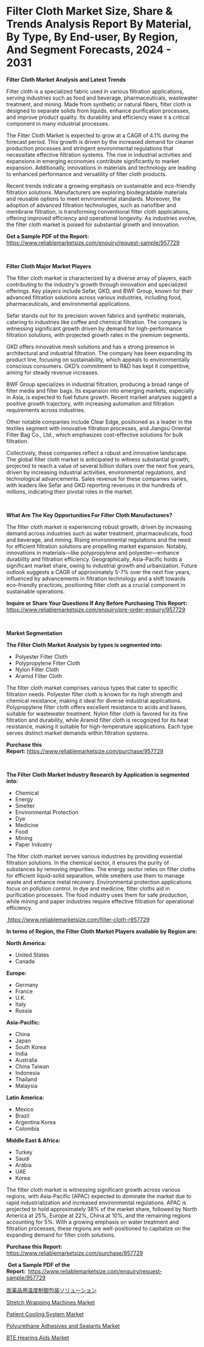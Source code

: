 <p><h1>Filter Cloth Market Size, Share & Trends Analysis Report By Material, By Type, By End-user, By Region, And Segment Forecasts, 2024 - 2031</h1></p><p><strong>Filter Cloth Market Analysis and Latest Trends</strong></p>
<p><p>Filter cloth is a specialized fabric used in various filtration applications, serving industries such as food and beverage, pharmaceuticals, wastewater treatment, and mining. Made from synthetic or natural fibers, filter cloth is designed to separate solids from liquids, enhance purification processes, and improve product quality. Its durability and efficiency make it a critical component in many industrial processes.</p><p>The Filter Cloth Market is expected to grow at a CAGR of 4.1% during the forecast period. This growth is driven by the increased demand for cleaner production processes and stringent environmental regulations that necessitate effective filtration systems. The rise in industrial activities and expansions in emerging economies contribute significantly to market expansion. Additionally, innovations in materials and technology are leading to enhanced performance and versatility of filter cloth products.</p><p>Recent trends indicate a growing emphasis on sustainable and eco-friendly filtration solutions. Manufacturers are exploring biodegradable materials and reusable options to meet environmental standards. Moreover, the adoption of advanced filtration technologies, such as nanofiber and membrane filtration, is transforming conventional filter cloth applications, offering improved efficiency and operational longevity. As industries evolve, the filter cloth market is poised for substantial growth and innovation.</p></p>
<p><strong>Get a Sample PDF of the Report:&nbsp;</strong> <a href="https://www.reliablemarketsize.com/enquiry/request-sample/957729">https://www.reliablemarketsize.com/enquiry/request-sample/957729</a></p>
<p>&nbsp;</p>
<p><strong>Filter Cloth Major Market Players</strong></p>
<p><p>The filter cloth market is characterized by a diverse array of players, each contributing to the industry's growth through innovation and specialized offerings. Key players include Sefar, GKD, and BWF Group, known for their advanced filtration solutions across various industries, including food, pharmaceuticals, and environmental applications.</p><p>Sefar stands out for its precision woven fabrics and synthetic materials, catering to industries like coffee and chemical filtration. The company is witnessing significant growth driven by demand for high-performance filtration solutions, with projected growth rates in the premium segments.</p><p>GKD offers innovative mesh solutions and has a strong presence in architectural and industrial filtration. The company has been expanding its product line, focusing on sustainability, which appeals to environmentally conscious consumers. GKD’s commitment to R&D has kept it competitive, aiming for steady revenue increases.</p><p>BWF Group specializes in industrial filtration, producing a broad range of filter media and filter bags. Its expansion into emerging markets, especially in Asia, is expected to fuel future growth. Recent market analyses suggest a positive growth trajectory, with increasing automation and filtration requirements across industries.</p><p>Other notable companies include Clear Edge, positioned as a leader in the textiles segment with innovative filtration processes, and Jiangsu Oriental Filter Bag Co., Ltd., which emphasizes cost-effective solutions for bulk filtration.</p><p>Collectively, these companies reflect a robust and innovative landscape. The global filter cloth market is anticipated to witness substantial growth, projected to reach a value of several billion dollars over the next five years, driven by increasing industrial activities, environmental regulations, and technological advancements. Sales revenue for these companies varies, with leaders like Sefar and GKD reporting revenues in the hundreds of millions, indicating their pivotal roles in the market.</p></p>
<p>&nbsp;</p>
<p><strong>What Are The Key Opportunities For Filter Cloth Manufacturers?</strong></p>
<p><p>The filter cloth market is experiencing robust growth, driven by increasing demand across industries such as water treatment, pharmaceuticals, food and beverage, and mining. Rising environmental regulations and the need for efficient filtration solutions are propelling market expansion. Notably, innovations in materials—like polypropylene and polyester—enhance durability and filtration efficiency. Geographically, Asia-Pacific holds a significant market share, owing to industrial growth and urbanization. Future outlook suggests a CAGR of approximately 5-7% over the next five years, influenced by advancements in filtration technology and a shift towards eco-friendly practices, positioning filter cloth as a crucial component in sustainable operations.</p></p>
<p><strong>Inquire or Share Your Questions If Any Before Purchasing This Report:</strong> <a href="https://www.reliablemarketsize.com/enquiry/pre-order-enquiry/957729">https://www.reliablemarketsize.com/enquiry/pre-order-enquiry/957729</a></p>
<p>&nbsp;</p>
<p><strong>Market Segmentation</strong></p>
<p><strong>The Filter Cloth Market Analysis by types is segmented into:</strong></p>
<p><ul><li>Polyester Filter Cloth</li><li>Polypropylene Filter Cloth</li><li>Nylon Filter Cloth</li><li>Aramid Filter Cloth</li></ul></p>
<p><p>The filter cloth market comprises various types that cater to specific filtration needs. Polyester filter cloth is known for its high strength and chemical resistance, making it ideal for diverse industrial applications. Polypropylene filter cloth offers excellent resistance to acids and bases, suitable for wastewater treatment. Nylon filter cloth is favored for its fine filtration and durability, while Aramid filter cloth is recognized for its heat resistance, making it suitable for high-temperature applications. Each type serves distinct market demands within filtration systems.</p></p>
<p><strong>Purchase this Report:&nbsp;</strong><a href="https://www.reliablemarketsize.com/purchase/957729">https://www.reliablemarketsize.com/purchase/957729</a></p>
<p>&nbsp;</p>
<p><strong>The Filter Cloth Market Industry Research by Application is segmented into:</strong></p>
<p><ul><li>Chemical</li><li>Energy</li><li>Smelter</li><li>Environmental Protection</li><li>Dye</li><li>Medicine</li><li>Food</li><li>Mining</li><li>Paper Industry</li></ul></p>
<p><p>The filter cloth market serves various industries by providing essential filtration solutions. In the chemical sector, it ensures the purity of substances by removing impurities. The energy sector relies on filter cloths for efficient liquid-solid separation, while smelters use them to manage waste and enhance metal recovery. Environmental protection applications focus on pollution control. In dye and medicine, filter cloths aid in purification processes. The food industry uses them for safe production, while mining and paper industries require effective filtration for operational efficiency.</p></p>
<p><a href="https://www.reliablemarketsize.com/filter-cloth-r957729">&nbsp;https://www.reliablemarketsize.com/filter-cloth-r957729</a></p>
<p><strong>In terms of Region, the Filter Cloth Market Players available by Region are:</strong></p>
<p>
    <p> <strong> North America: </strong>
        <ul>
            <li>United States</li>
            <li>Canada</li>
        </ul>
        </p> 
    <p> <strong> Europe: </strong>
        <ul>
            <li>Germany</li>
            <li>France</li>
            <li>U.K.</li>
            <li>Italy</li>
            <li>Russia</li>
        </ul>
        </p> 
    <p> <strong> Asia-Pacific: </strong>
        <ul>
            <li>China</li>
            <li>Japan</li>
            <li>South Korea</li>
            <li>India</li>
            <li>Australia</li>
            <li>China Taiwan</li>
            <li>Indonesia</li>
            <li>Thailand</li>
            <li>Malaysia</li>
        </ul>
        </p> 
    <p> <strong> Latin America: </strong>
        <ul>
            <li>Mexico</li>
            <li>Brazil</li>
            <li>Argentina Korea</li>
            <li>Colombia</li>
        </ul>
        </p> 
    <p> <strong> Middle East & Africa: </strong>
        <ul>
            <li>Turkey</li>
            <li>Saudi</li>
            <li>Arabia</li>
            <li>UAE</li>
            <li>Korea</li>
        </ul>
    </p>
    </p>
<p><p>The filter cloth market is witnessing significant growth across various regions, with Asia-Pacific (APAC) expected to dominate the market due to rapid industrialization and increased environmental regulations. APAC is projected to hold approximately 38% of the market share, followed by North America at 25%, Europe at 22%, China at 10%, and the remaining regions accounting for 5%. With a growing emphasis on water treatment and filtration processes, these regions are well-positioned to capitalize on the expanding demand for filter cloth solutions.</p></p>
<p><strong>Purchase this Report: </strong><a href="https://www.reliablemarketsize.com/purchase/957729">https://www.reliablemarketsize.com/purchase/957729</a></p>
<p>&nbsp;<strong>Get a Sample PDF of the Report:&nbsp;&nbsp;</strong><a href="https://www.reliablemarketsize.com/enquiry/request-sample/957729">https://www.reliablemarketsize.com/enquiry/request-sample/957729</a></p>
<p><strong></strong></p>
<p><p><a href="https://medium.com/@georgeannauce/temperature-controlled-packaging-solution-for-pharmaceutical-market-%E3%81%AF-%E3%82%B3%E3%82%B9%E3%83%88%E7%AE%A1%E7%90%86%E3%81%A8%E5%8A%B9%E7%8E%87%E5%90%91%E4%B8%8A%E3%82%92%E5%84%AA%E5%85%88%E3%81%97%E3%81%BE%E3%81%99-5f9ed606104e">医薬品用温度制御包装ソリューション</a></p><p><a href="https://medium.com/@mariedawsonv3/the-market-study-covers-the-stretch-wrapping-machines-market-across-various-segments-a8c74c17ded2">Stretch Wrapping Machines Market</a></p><p><a href="https://www.linkedin.com/pulse/patient-cooling-system-market-size-share-analysis-growth-ritzc?trackingId=oKq%2FWG6CR0uQPZmv0ubgXg%3D%3D">Patient Cooling System Market</a></p><p><a href="https://issuu.com/reportprime-2/docs/polyurethane-adhesives-and-sealants_70ad25ed42e478">Polyurethane Adhesives and Sealants Market</a></p><p><a href="https://www.linkedin.com/pulse/pioneering-growth-analyzing-global-bte-hearing-aids-market-o9u3c?trackingId=NQiCB7qjQ%2BWIlK9%2FISKPSA%3D%3D">BTE Hearing Aids Market</a></p></p>